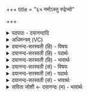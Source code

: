 +++
title = "६५ नमोऽस्तु रुद्रेभ्यो"

+++
<details><summary>पदपाठः - दयानन्दादि</summary>

नमः॑। अ॒स्तु॒। रु॒द्रेभ्यः॑। ये। अ॒न्तरि॑क्षे। येषा॑म्। वातः॑। इष॑वः। तेभ्यः॑। दश॑। प्राचीः॑। दश॑। द॒क्षि॒णाः। दश॑। प्र॒तीचीः॑। दश॑। उदी॑चीः। दश॑। ऊ॒र्ध्वाः। तेभ्यः॑। नमः॑। अ॒स्तु॒। ते। नः॒। अ॒व॒न्तु॒। ते। नः॒। मृ॒ड॒य॒न्तु॒। ते। यम्। द्वि॒ष्मः। यः। च॒। नः॒। द्वेष्टि॑। तम्। ए॒षा॒म्। जम्भे॑। द॒ध्मः॒। ६५।
</details>

<details><summary>अधिमन्त्रम् (VC)</summary>

- रुद्रा देवताः
- परमेष्ठी प्रजापतिर्वा देवा ऋषयः
- धृतिः
- ऋषभः
</details>

<details><summary>दयानन्द-सरस्वती (हि) - विषयः</summary>

फिर उसी विषय को अगले मन्त्र में कहा है ॥
</details>

<details><summary>दयानन्द-सरस्वती (हि) - पदार्थः</summary>

पदार्थान्वयभाषाः -  (ये) जो विमानादि यानों में बैठ के (अन्तरिक्षे) आकाश में विचरते हैं (येषाम्) जिनके (वातः) वायु के तुल्य (इषवः) बाण हैं (तेभ्यः) उन (रुद्रेभ्यः) प्राणादि के तुल्य वर्त्तमान पुरुषों के लिये हमारा किया (नमः) सत्कार (अस्तु) प्राप्त हो जो (दश) दश प्रकार (प्राचीः) पूर्व (दश) दश प्रकार (दक्षिणाः) दक्षिण (दश) दश प्रकार (प्रतीचीः) पश्चिम (दश) दश प्रकार (उदीचीः) उत्तर और (दश) दश प्रकार (ऊर्ध्वाः) ऊपर की दिशाओं में व्याप्त हुए हैं (तेभ्यः) उन सर्वहितैषियों को (नमः) अन्नादि पदार्थ (अस्तु) प्राप्त हो, जो ऐसे पुरुष हैं (ते) वे (नः) हमारी (अवन्तु) रक्षा करें (ते) वे (नः) हमको (मृडयन्तु) सुखी करें (ते) वे और हम लोग (यम्) जिससे (द्विष्मः) अप्रीति करें (च) और (यः) जो (नः) हम को (द्वेष्टि) दुःख दे (तम्) उसको (एषाम्) इन वायुओं की (जम्भे) बिडाल के मुख में मूषे के समान पीड़ा में (दध्मः) डालें ॥६५ ॥
</details>

<details><summary>दयानन्द-सरस्वती (हि) - भावार्थः</summary>

भावार्थभाषाः -  इस मन्त्र में वाचकलुप्तोपमालङ्कार है। जो मनुष्य आकाश में रहनेवाले शुद्ध कारीगरों का सेवन करते हैं, उनको ये सब ओर से बलवान् करके शिल्पविद्या की शिक्षा करें ॥६५ ॥
</details>

<details><summary>दयानन्द-सरस्वती (सं) - विषयः</summary>

पुनस्तमेव विषयमाह ॥
</details>

<details><summary>दयानन्द-सरस्वती (सं) - पदार्थः</summary>

पदार्थान्वयभाषाः -  ये विमानादिषु स्थित्वाऽन्तरिक्षे विचरन्ति, येषां वात इवेषवः सन्ति, तेभ्यो रुद्रेभ्योऽस्माकं नमोऽस्तु, ये दश प्राचीर्दश दक्षिणा दश प्रतीचीर्दशोर्ध्वा आशा व्याप्तवन्तस्तेभ्यो नमोऽस्तु, ते नोऽवन्तु, ते नो मृडयन्तु, ते वयं च यं द्विष्मो यश्च नो द्वेष्टि तमेषां जम्भे वशे दध्मः ॥६५ ॥
</details>

<details><summary>दयानन्द-सरस्वती (सं) - भावार्थः</summary>

भावार्थभाषाः -  अत्र वाचकलुप्तोपमालङ्कारः। ये मनुष्या आकाशस्थान् शुद्धान् शिल्पिनः सेवन्ते, तानेते सर्वतो बलयित्वा शिल्पविद्याः शिक्षेरन् ॥६५ ॥
</details>

<details><summary>सविता जोशी ← दयानन्दः (म) - भावार्थः</summary>

भावार्थभाषाः -  या मंत्रात वाचकलुप्तोपमालंकार आहे. अंतरिक्षात वायूयानाद्वारे रक्षण करणाऱ्या कारागिरांना सर्व प्रकारे बलवान करून शिल्पविद्येचे शिक्षण द्यावे.
</details>